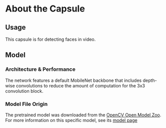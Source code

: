 # About the Capsule
## Usage
This capsule is for detecting faces in video. 

## Model
### Architecture & Performance
The network features a default MobileNet backbone that includes depth-wise 
convolutions to reduce the amount of computation for the 3x3 convolution block.

###  Model File Origin
The pretrained model was downloaded from the [OpenCV Open Model Zoo](https://github.com/opencv/open_model_zoo). 
For more information on this specific model, see its 
[model page](https://docs.openvinotoolkit.org/2019_R1/_face_detection_adas_0001_description_face_detection_adas_0001.html)


